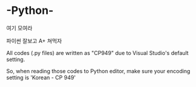 # -Python-
여기 모여라

파이썬 잘보고 A+ 쳐먹자

All codes (.py files) are written as "CP949" due to Visual Studio's default setting.

So, when reading those codes to Python editor, make sure your encoding setting is 'Korean - CP  949'
